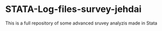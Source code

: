 # STATA-Log-files-survey-jehdai
This is a full repository of some advanced sruvey analyzis made in Stata 
